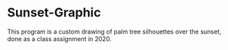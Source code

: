 # Sunset-Graphic

This program is a custom drawing of palm tree silhouettes over the sunset, done as a class assignment in 2020. 
